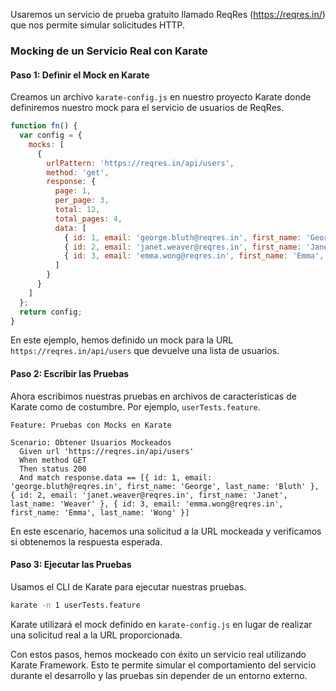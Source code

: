 Usaremos un servicio de prueba gratuito llamado ReqRes (https://reqres.in/) que nos permite simular solicitudes HTTP.

### Mocking de un Servicio Real con Karate

#### Paso 1: Definir el Mock en Karate

Creamos un archivo `karate-config.js` en nuestro proyecto Karate donde definiremos nuestro mock para el servicio de usuarios de ReqRes.

```javascript
function fn() {
  var config = {
    mocks: [
      {
        urlPattern: 'https://reqres.in/api/users',
        method: 'get',
        response: {
          page: 1,
          per_page: 3,
          total: 12,
          total_pages: 4,
          data: [
            { id: 1, email: 'george.bluth@reqres.in', first_name: 'George', last_name: 'Bluth' },
            { id: 2, email: 'janet.weaver@reqres.in', first_name: 'Janet', last_name: 'Weaver' },
            { id: 3, email: 'emma.wong@reqres.in', first_name: 'Emma', last_name: 'Wong' }
          ]
        }
      }
    ]
  };
  return config;
}
```

En este ejemplo, hemos definido un mock para la URL `https://reqres.in/api/users` que devuelve una lista de usuarios.

#### Paso 2: Escribir las Pruebas

Ahora escribimos nuestras pruebas en archivos de características de Karate como de costumbre. Por ejemplo, `userTests.feature`.

```gherkin
Feature: Pruebas con Mocks en Karate

Scenario: Obtener Usuarios Mockeados
  Given url 'https://reqres.in/api/users'
  When method GET
  Then status 200
  And match response.data == [{ id: 1, email: 'george.bluth@reqres.in', first_name: 'George', last_name: 'Bluth' }, { id: 2, email: 'janet.weaver@reqres.in', first_name: 'Janet', last_name: 'Weaver' }, { id: 3, email: 'emma.wong@reqres.in', first_name: 'Emma', last_name: 'Wong' }]
```

En este escenario, hacemos una solicitud a la URL mockeada y verificamos si obtenemos la respuesta esperada.

#### Paso 3: Ejecutar las Pruebas

Usamos el CLI de Karate para ejecutar nuestras pruebas.

```sh
karate -n 1 userTests.feature
```

Karate utilizará el mock definido en `karate-config.js` en lugar de realizar una solicitud real a la URL proporcionada.

Con estos pasos, hemos mockeado con éxito un servicio real utilizando Karate Framework. Esto te permite simular el comportamiento del servicio durante el desarrollo y las pruebas sin depender de un entorno externo.